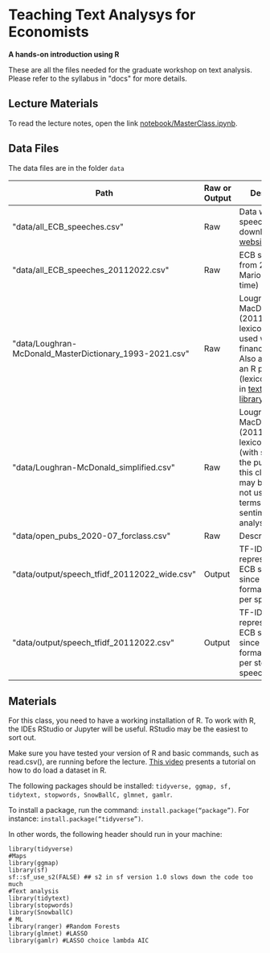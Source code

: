 # Teaching Text Analysys for Economists
**A hands-on introduction using R**

These are all the files needed for the graduate workshop on text analysis. Please refer to the syllabus in "docs" for more details.

## Lecture Materials

To read the lecture notes, open the link [notebook/MasterClass.ipynb](https://github.com/valeriarueda/teach_textanalysis22/blob/main/notebook/MasterClass.ipynb).


## Data Files
The data files are in the folder `data`

| Path|  Raw or Output| Description|
| -----| ----- | -----|
| "data/all_ECB_speeches.csv"|  Raw |  Data with all ECB speeches, downloaded [ECB website](https://www.ecb.europa.eu/press/key/html/downloads.en.html) |
| "data/all_ECB_speeches_20112022.csv" | Raw| ECB speeches from 2011 (since Mario Draghi's time) |
| "data/Loughran-McDonald_MasterDictionary_1993-2021.csv"  | Raw | Lougran and MacDocnald (2011) sentiment lexicon to be used with financial docs. Also available as an R package (lexicon_loughran in [textdata  library](https://emilhvitfeldt.github.io/textdata/index.html)) |
| "data/Loughran-McDonald_simplified.csv" | Raw | Lougran and MacDocnald (2011) sentiment lexicon simplified (with stems), for the purpose of this class only. It may be better to not use stemmed terms for sentiment analysis. |
| "data/open_pubs_2020-07_forclass.csv" | Raw | Description|
| "data/output/speech_tfidf_20112022_wide.csv" | Output| TF-IDF matrix representation of ECB speeches since 2011. Wide format (one line per speech)|
|"data/output/speech_tfidf_20112022.csv" | Output|   TF-IDF matrix representation of ECB speeches since 2011. Long format (one line per stem $\times$ speech)|

## Materials
For this class, you need to have a working installation of R. To work with R, the IDEs RStudio or Jupyter will be useful. RStudio may be the easiest to sort out.

Make sure you have tested your version of R and basic commands, such as read.csv(), are running before the lecture. [This video](https://youtu.be/Eq8Xnueb-50) presents a tutorial on how to do load a dataset in R.

The following packages should be installed: `tidyverse, ggmap, sf, tidytext, stopwords, SnowBallC, glmnet, gamlr`.

To install a package, run the command: `install.package(“package”)`. For instance: `install.package(“tidyverse”)`.

In other words, the following header should run in your machine:

```
library(tidyverse)
#Maps
library(ggmap)
library(sf)
sf::sf_use_s2(FALSE) ## s2 in sf version 1.0 slows down the code too
much
#Text analysis
library(tidytext)
library(stopwords)
library(SnowballC)
# ML
library(ranger) #Random Forests
library(glmnet) #LASSO
library(gamlr) #LASSO choice lambda AIC
```
